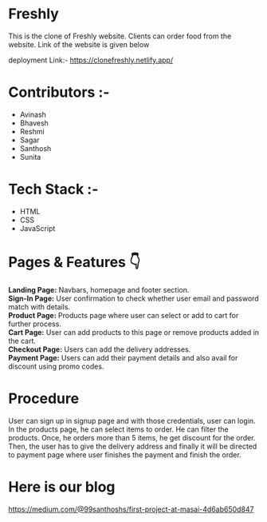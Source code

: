 # Freshly
This is the clone of Freshly website. Clients can order food from the website. Link of the website is given below

deployment Link:- https://clonefreshly.netlify.app/


# Contributors :-
+ Avinash
+ Bhavesh
+ Reshmi
+ Sagar
+ Santhosh
+ Sunita

# Tech Stack :-
+ HTML
+ CSS
+ JavaScript

# Pages & Features 👇
**Landing Page:** Navbars, homepage and footer section.  
**Sign-In Page:** User confirmation to check whether user email and password match with details.  
**Product Page:** Products page where user can select or add to cart for further process.  
**Cart Page:** User can add products to this page or remove products added in the cart.  
**Checkout Page:** Users can add the delivery addresses.  
**Payment Page:** Users can add their payment details and also avail for discount using promo codes.  

# Procedure
User can sign up in signup page and with those credentials, user can login. In the products page, he can select items to order. He can filter the products. Once, he orders more than 5 items, he get discount for the order. Then, the user has to give the delivery address and finally it will be directed to payment page where user finishes the payment and finish the order.

# Here is our blog
https://medium.com/@99santhoshs/first-project-at-masai-4d6ab650d847
